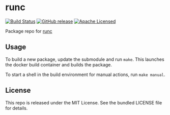 runc
==========

[![Build Status](https://img.shields.io/travis/com/amylum/runc.svg)](https://travis-ci.com/amylum/runc)
[![GitHub release](https://img.shields.io/github/release/amylum/runc.svg)](https://github.com/amylum/runc/releases)
[![Apache Licensed](http://img.shields.io/badge/license-apache-green.svg)](https://tldrlegal.com/license/apache-license-2.0-(apache-2.0))

Package repo for [runc](https://github.com/opencontainers/runc)

## Usage

To build a new package, update the submodule and run `make`. This launches the docker build container and builds the package.

To start a shell in the build environment for manual actions, run `make manual`.

## License

This repo is released under the MIT License. See the bundled LICENSE file for details.

